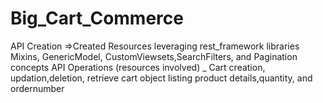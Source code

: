 # Big_Cart_Commerce
API Creation =>Created Resources leveraging rest_framework libraries Mixins, GenericModel, CustomViewsets,SearchFilters, and Pagination concepts 
API Operations (resources involved) 
_ Cart creation, updation,deletion, retrieve  cart object listing  product details,quantity, and ordernumber
